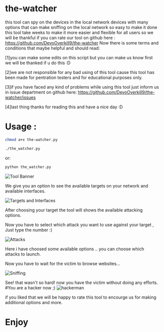 # the-watcher
this tool can spy on the devices in the local network devices with many options that
can make sniffing on the local network so easy to make it done
this tool take weeks to make it more easier and flexible for all users so we will be thankful
if you can rate our tool on github here :
  https://github.com/DevoOverkill9/the-watcher
Now there is some terms and conditions that maybe helpful and should read:

[1]you can make some edits on this script but you can make us know first we will be 
   thanked if u do this :D

[2]we are not responsible for any bad using of this tool
  cause this tool has been made for pentration testers and for educational purposes only.

[3]if you have faced any kind of problems while using this tool just inform us in issue department on github 
  here: https://github.com/DevoOverkill9/the-watcher/issues

[4]last thing thanks for reading this and have a nice day :D

# Usage : 
 ```bash
 chmod a+x the-watcher.py
 ```
 ```bash
 ./the_watcher.py
 ```
 or:
 ```bash
 python the_watcher.py
 ```

![Tool Banner](http://oi64.tinypic.com/dy148.jpg)

We give you an option to see the available targets on your network and available interfaces.

![Targets and Interfaces](http://oi63.tinypic.com/1fzu6x.jpg)


 After choosing your target the tool will shows the available attacking options.

Now you have to select which attack you want to use against your target , Just type the number :)


![Attacks](http://oi64.tinypic.com/2h3v9ev.jpg)

Here i have choosed some available options .. you can choose which attacks to launch.

Now you have to wait for the victim to browse websites...

![Sniffing](http://oi65.tinypic.com/3149js8.jpg)

See! that wasn't so hard! now you have the victim without doing any efforts.
#You are a hacker now ;)
![hackerman](http://oi66.tinypic.com/2hevyoy.jpg)

if you liked that we will be happy to rate this tool to encourge us for making additional options and more.

# Enjoy
